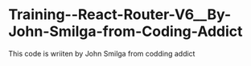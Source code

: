 # Training--React-Router-V6__By-John-Smilga-from-Coding-Addict
This code is wriiten by John Smilga from codding addict 
